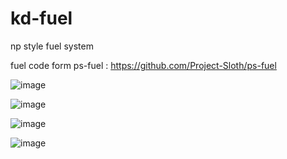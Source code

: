 # kd-fuel
np style fuel system 

fuel code form ps-fuel : https://github.com/Project-Sloth/ps-fuel

![image](https://user-images.githubusercontent.com/89742984/183307493-2a535779-a750-4562-b4d1-d9c2cc7fd5e8.png)

![image](https://user-images.githubusercontent.com/89742984/183307500-121ed35e-0318-4a4d-bacd-dc3eade33156.png)

![image](https://user-images.githubusercontent.com/89742984/183307508-b60e9c1c-a199-4af8-9c98-adc22c64827b.png)

![image](https://user-images.githubusercontent.com/89742984/183307780-80af2a78-1d64-4fec-9b1c-eee44a6190e2.png)
